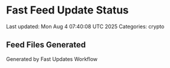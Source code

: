 # Fast Feed Update Status
Last updated: Mon Aug  4 07:40:08 UTC 2025
Categories: crypto

## Feed Files Generated

Generated by Fast Updates Workflow
